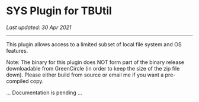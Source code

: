 # SYS Plugin for TBUtil

*Last updated: 30 Apr 2021*

---

This plugin allows access to a limited subset of local file system and OS features.

Note: The binary for this plugin does NOT form part of the binary release downloadable from GreenCircle (in order to keep the size of the zip file down). Please either build from source or email me if you want a pre-compiled copy.


... Documentation is pending ...